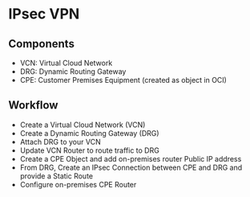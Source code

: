 # IPsec VPN 

## Components

- VCN: Virtual Cloud Network
- DRG: Dynamic Routing Gateway
- CPE: Customer Premises Equipment (created as object in OCI)

## Workflow

- Create a Virtual Cloud Network (VCN)
- Create a Dynamic Routing Gateway (DRG)
- Attach DRG to your VCN
- Update VCN Router to route traffic to DRG 
- Create a CPE Object and add on-premises router Public IP address
- From DRG, Create an IPsec Connection between CPE and DRG and provide a Static Route
- Configure on-premises CPE Router